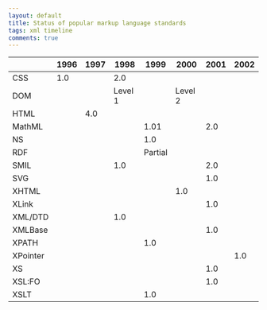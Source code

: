 ```yaml
---
layout: default
title: Status of popular markup language standards
tags: xml timeline
comments: true
---
```


|          | 1996 | 1997 |  1998   |  1999   |  2000   | 2001 | 2002 |
| -------- | ---- | ---- | ------- | ------- | ------- | ---- | ---- |
| CSS      | 1.0  |      | 2.0     |         |         |      |      |
| DOM      |      |      | Level 1 |         | Level 2 |      |      |
| HTML     |      | 4.0  |         |         |         |      |      |
| MathML   |      |      |         | 1.01    |         | 2.0  |      |
| NS       |      |      |         | 1.0     |         |      |      |
| RDF      |      |      |         | Partial |         |      |      |
| SMIL     |      |      | 1.0     |         |         | 2.0  |      |
| SVG      |      |      |         |         |         | 1.0  |      |
| XHTML    |      |      |         |         | 1.0     |      |      |
| XLink    |      |      |         |         |         | 1.0  |      |
| XML/DTD  |      |      | 1.0     |         |         |      |      |
| XMLBase  |      |      |         |         |         | 1.0  |      |
| XPATH    |      |      |         | 1.0     |         |      |      |
| XPointer |      |      |         |         |         |      | 1.0  |
| XS       |      |      |         |         |         | 1.0  |      |
| XSL:FO   |      |      |         |         |         | 1.0  |      |
| XSLT     |      |      |         | 1.0     |         |      |      |
